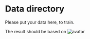 # Data directory

Please put your data here, to train.

The result should be based on ![avatar](1.png)
